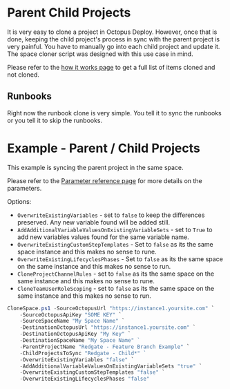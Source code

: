 # Parent Child Projects
It is very easy to clone a project in Octopus Deploy.  However, once that is done, keeping the child project's process in sync with the parent project is very painful.  You have to manually go into each child project and update it.  The space cloner script was designed with this use case in mind. 

Please refer to the [how it works page](HowItWorks.md#what-will-it-clone) to get a full list of items cloned and not cloned.

## Runbooks

Right now the runbook clone is very simple.  You tell it to sync the runbooks or you tell it to skip the runbooks.  

# Example - Parent / Child Projects

This example is syncing the parent project in the same space.  

Please refer to the [Parameter reference page](ParameterReference.md) for more details on the parameters.

Options:
- `OverwriteExistingVariables` - set to `false` to keep the differences preserved.  Any new variable found will be added still.
- `AddAdditionalVariableValuesOnExistingVariableSets` - set to `True` to add new variables values found for the same variable name.  
- `OverwriteExistingCustomStepTemplates` - Set to `false` as its the same space instance and this makes no sense to rune.
- `OverwriteExistingLifecyclesPhases` - Set to `false` as its the same space on the same instance and this makes no sense to run.
- `CloneProjectChannelRules` - set to `false` as its the same space on the same instance and this makes no sense to rune.
- `CloneTeamUserRoleScoping` - set to `false` as its the same space on the same instance and this makes no sense to run.

```PowerShell
CloneSpace.ps1 -SourceOctopusUrl "https://instance1.yoursite.com" `
    -SourceOctopusApiKey "SOME KEY" `
    -SourceSpaceName "My Space Name" `
    -DestinationOctopusUrl "https://instance1.yoursite.com" `
    -DestinationOctopusApiKey "My Key" `
    -DestinationSpaceName "My Space Name" `        
    -ParentProjectName "Redgate - Feature Branch Example" `
    -ChildProjectsToSync "Redgate - Child*" `   
    -OverwriteExistingVariables "false" `
    -AddAdditionalVariableValuesOnExistingVariableSets "true" `
    -OverwriteExistingCustomStepTemplates "false" `
    -OverwriteExistingLifecyclesPhases "false"
```